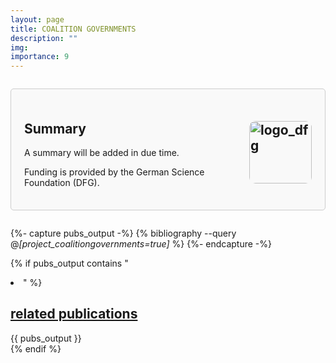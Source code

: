 ```yaml
---
layout: page
title: COALITION GOVERNMENTS
description: ""
img: 
importance: 9
---
```


<div style="border: 1px solid #ccc; border-radius: 5px; padding: 1.5em; margin: 2em 0; background-color: #f9f9f9;">

  <h2>
    Summary
    <img src="{{ '/assets/img/projects/logo_dfg.png' | relative_url }}" alt="logo_dfg" style="float: right; margin: 0 0 10px 10px; border-radius: 10px; max-width: 100%; height: auto; width: 100px;">
  </h2>
    <p>
      A summary will be added in due time.
    </p>
    <p>
      Funding is provided by the German Science Foundation (DFG).
    </p>

</div>

{%- capture pubs_output -%}
  {% bibliography --query @*[project_coalitiongovernments=true]* %}
{%- endcapture -%}

{% if pubs_output contains "<li>" %}
  <div>
    <h2>
      <a href="{{ '/publications/' | relative_url }}" style="color: inherit">
        related publications
      </a>
    </h2>
    <div class="publications">
      {{ pubs_output }}
    </div>
  </div>
{% endif %}